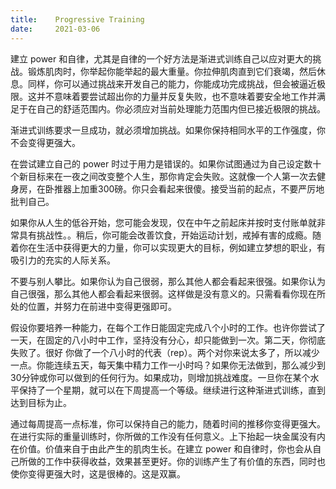 ```yaml
---
title:    Progressive Training
date:     2021-03-06
---
```


建立 power 和自律，尤其是自律的一个好方法是渐进式训练自己以应对更大的挑战。锻炼肌肉时，你举起你能举起的最大重量。你拉伸肌肉直到它们衰竭，然后休息。同样，你可以通过挑战来开发自己的能力，你能成功完成挑战，但会被逼近极限。这并不意味着要尝试超出你的力量并反复失败，也不意味着要安全地工作并满足于在自己的舒适范围内。你必须应对当前处理能力范围内但已接近极限的挑战。

渐进式训练要求一旦成功，就必须增加挑战。如果你保持相同水平的工作强度，你不会变得更强大。

在尝试建立自己的 power 时过于用力是错误的。如果你试图通过为自己设定数十个新目标来在一夜之间改变整个人生，那你肯定会失败。这就像一个人第一次去健身房，在卧推器上加重300磅。你只会看起来很傻。接受当前的起点，不要严厉地批判自己。

如果你从人生的低谷开始，您可能会发现，仅在中午之前起床并按时支付账单就非常具有挑战性。。稍后，你可能会改善饮食，开始运动计划，戒掉有害的成瘾。随着你在生活中获得更大的力量，你可以实现更大的目标，例如建立梦想的职业，有吸引力的充实的人际关系。

不要与别人攀比。如果你认为自己很弱，那么其他人都会看起来很强。如果你认为自己很强，那么其他人都会看起来很弱。这样做是没有意义的。只需看看你现在所处的位置，并努力在前进中变得更强即可。

假设你要培养一种能力，在每个工作日能固定完成八个小时的工作。也许你尝试了一天，在固定的八小时中工作，坚持没有分心，却只能做到一次。第二天，你彻底失败了。很好 你做了一个八小时的代表（rep）。两个对你来说太多了，所以减少一点。你能连续五天，每天集中精力工作一小时吗？如果你无法做到，那么减少到30分钟或你可以做到的任何行为。如果成功，则增加挑战难度。一旦你在某个水平保持了一个星期，就可以在下周提高一个等级。继续进行这种渐进式训练，直到达到目标为止。

通过每周提高一点标准，你可以保持自己的能力，随着时间的推移你变得更强大。在进行实际的重量训练时，你所做的工作没有任何意义。上下抬起一块金属没有内在价值。价值来自于由此产生的肌肉生长。在建立 power 和自律时，你也会从自己所做的工作中获得收益，效果甚至更好。你的训练产生了有价值的东西，同时也使你变得更强大时，这是很棒的。这是双赢。

